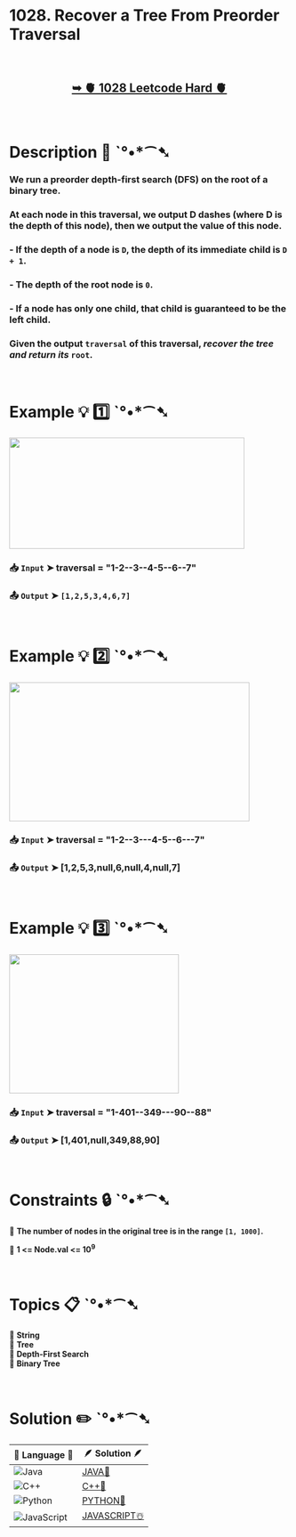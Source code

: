# 1028. Recover a Tree From Preorder Traversal

</br>

<h2 align="center"> 

<a href="https://leetcode.com/problems/recover-a-tree-from-preorder-traversal/description/?envType=daily-question&envId=2025-02-22"><strong>➥ 🫀 1028 Leetcode Hard 🫀 </strong></a>
</h2>

</br>

# Description 📜 ˋ°•*⁀➷

### We run a **preorder depth-first search (DFS)** on the root of a binary tree.

### At each node in this traversal, we output **D dashes** (where **D** is the depth of this node), then we output the **value** of this node.

### - If the depth of a node is `D`, the depth of its immediate child is `D + 1`.
### - The depth of the **root node** is `0`.
### - If a node has **only one child**, that child is **guaranteed** to be the left child.

### Given the output `traversal` of this traversal, *recover the tree and return its* `root`.

</br>

# Example 💡 1️⃣ ˋ°•*⁀➷

<img src="https://github.com/user-attachments/assets/a96c5e87-2926-4d72-8c60-8c1a4c78eeea" width="423px" height="200px"/>

  ### 📥 `Input`  ➤ traversal = "1-2--3--4-5--6--7"

  ### 📤 `Output`  ➤ `[1,2,5,3,4,6,7]`

</br>

# Example 💡 2️⃣ ˋ°•*⁀➷

<img src="https://github.com/user-attachments/assets/69071bae-17c3-4e0c-929d-2a848821460a" width="432px" height="250px"/>

  ### 📥 `Input`  ➤ traversal = "1-2--3---4-5--6---7"

  ### 📤 `Output`  ➤ [1,2,5,3,null,6,null,4,null,7]

</br>

# Example 💡 3️⃣ ˋ°•*⁀➷

<img src="https://github.com/user-attachments/assets/d9856bf8-fbc2-41b5-972a-ce6fb4e7f95f" width="305px" height="250px"/>

  ### 📥 `Input`  ➤ traversal = "1-401--349---90--88"

  ### 📤 `Output`  ➤ [1,401,null,349,88,90]

</br>

# Constraints 🔒 ˋ°•*⁀➷

🔹 **The number of nodes in the original tree is in the range `[1, 1000]`.** </br>

🔹 **1 <= Node.val <= 10<sup>9</sup>** </br>

</br>

# Topics 📋 ˋ°•*⁀➷

🔸 **String**  </br>
🔸 **Tree**  </br>
🔸 **Depth-First Search**  </br>
🔸 **Binary Tree**  </br>

</br>

# Solution ✏️ ˋ°•*⁀➷

| 📒 Language 📒  | 🪶 Solution 🪶 |
| ------------- | ------------- |
|  ![Java](https://img.shields.io/badge/java-%23ED8B00.svg?style=for-the-badge&logo=openjdk&logoColor=white)  | [JAVA🍁](https://github.com/Prakhar-002/LEETCODE/blob/main/%F0%9F%8D%84%20Daily%20Challenge%202025%20%F0%9F%8D%B3/%F0%9F%94%AC%20Examine%20Thoroughly%20%F0%9F%A7%AC/02%20Feb%20%F0%9F%92%90/22%20-%2002%20-%202025%20---%201028.%20Recover%20a%20Tree%20From%20Preorder%20Traversal%20%E2%98%83%EF%B8%8F%20%F0%9F%8D%81%20%F0%9F%8D%B0%20%F0%9F%8E%B2/%F0%9F%8D%81JAVA%20-%201028.%20Recover%20a%20Tree%20From%20Preorder%20Traversal.java) |
|  ![C++](https://img.shields.io/badge/c++-%2300599C.svg?style=for-the-badge&logo=c%2B%2B&logoColor=white)  | [C++🎲](https://github.com/Prakhar-002/LEETCODE/blob/main/%F0%9F%8D%84%20Daily%20Challenge%202025%20%F0%9F%8D%B3/%F0%9F%94%AC%20Examine%20Thoroughly%20%F0%9F%A7%AC/02%20Feb%20%F0%9F%92%90/22%20-%2002%20-%202025%20---%201028.%20Recover%20a%20Tree%20From%20Preorder%20Traversal%20%E2%98%83%EF%B8%8F%20%F0%9F%8D%81%20%F0%9F%8D%B0%20%F0%9F%8E%B2/%F0%9F%8E%B2CPP%20-%201028.%20Recover%20a%20Tree%20From%20Preorder%20Traversal.cpp)  |
|  ![Python](https://img.shields.io/badge/python-3670A0?style=for-the-badge&logo=python&logoColor=ffdd54)    | [PYTHON🍰](https://github.com/Prakhar-002/LEETCODE/blob/main/%F0%9F%8D%84%20Daily%20Challenge%202025%20%F0%9F%8D%B3/%F0%9F%94%AC%20Examine%20Thoroughly%20%F0%9F%A7%AC/02%20Feb%20%F0%9F%92%90/22%20-%2002%20-%202025%20---%201028.%20Recover%20a%20Tree%20From%20Preorder%20Traversal%20%E2%98%83%EF%B8%8F%20%F0%9F%8D%81%20%F0%9F%8D%B0%20%F0%9F%8E%B2/%F0%9F%8D%B0PYTHON%20-%201028.%20Recover%20a%20Tree%20From%20Preorder%20Traversal.py) |
| ![JavaScript](https://img.shields.io/badge/javascript-%23323330.svg?style=for-the-badge&logo=javascript&logoColor=%23F7DF1E)   | [JAVASCRIPT☃️](https://github.com/Prakhar-002/LEETCODE/blob/main/%F0%9F%8D%84%20Daily%20Challenge%202025%20%F0%9F%8D%B3/%F0%9F%94%AC%20Examine%20Thoroughly%20%F0%9F%A7%AC/02%20Feb%20%F0%9F%92%90/22%20-%2002%20-%202025%20---%201028.%20Recover%20a%20Tree%20From%20Preorder%20Traversal%20%E2%98%83%EF%B8%8F%20%F0%9F%8D%81%20%F0%9F%8D%B0%20%F0%9F%8E%B2/%E2%98%83%EF%B8%8FJAVASCRIPT%20-%201028.%20Recover%20a%20Tree%20From%20Preorder%20Traversal.js) |

